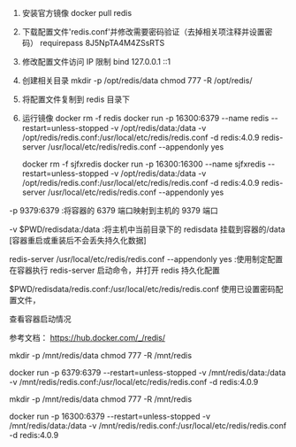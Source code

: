 1.  安装官方镜像
    docker pull redis

2.  下载配置文件'redis.conf'并修改需要密码验证（去掉相关项注释并设置密码）
    requirepass 8J5NpTA4M4ZSsRTS

3.  修改配置文件访问 IP 限制
    bind 127.0.0.1 ::1

4.  创建相关目录
    mkdir -p /opt/redis/data
    chmod 777 -R /opt/redis/

5.  将配置文件复制到 redis 目录下

6.  运行镜像
    docker rm -f redis
    docker run -p 16300:6379 --name redis --restart=unless-stopped -v /opt/redis/data:/data -v  /opt/redis/redis.conf:/usr/local/etc/redis/redis.conf -d redis:4.0.9 redis-server /usr/local/etc/redis/redis.conf --appendonly yes

    docker rm -f sjfxredis
    docker run -p 16300:16300 --name sjfxredis --restart=unless-stopped -v /opt/redis/data:/data -v  /opt/redis/redis.conf:/usr/local/etc/redis/redis.conf -d redis:4.0.9 redis-server /usr/local/etc/redis/redis.conf --appendonly yes

-p 9379:6379 :将容器的 6379 端口映射到主机的 9379 端口

-v $PWD/redisdata:/data :将主机中当前目录下的 redisdata 挂载到容器的/data [容器重启或重装后不会丢失持久化数据]

redis-server /usr/local/etc/redis/redis.conf --appendonly yes :使用制定配置在容器执行 redis-server 启动命令，并打开 redis 持久化配置

$PWD/redisdata/redis.conf:/usr/local/etc/redis/redis.conf 使用已设置密码配置文件，

查看容器启动情况

参考文档： https://hub.docker.com/_/redis/


mkdir -p /mnt/redis/data
chmod 777 -R /mnt/redis

docker run -p 6379:6379 --restart=unless-stopped -v /mnt/redis/data:/data -v /mnt/redis/redis.conf:/usr/local/etc/redis/redis.conf -d redis:4.0.9


mkdir -p /mnt/redis/data
chmod 777 -R /mnt/redis

docker run -p 16300:6379 --restart=unless-stopped -v /mnt/redis/data:/data -v /mnt/redis/redis.conf:/usr/local/etc/redis/redis.conf -d redis:4.0.9
